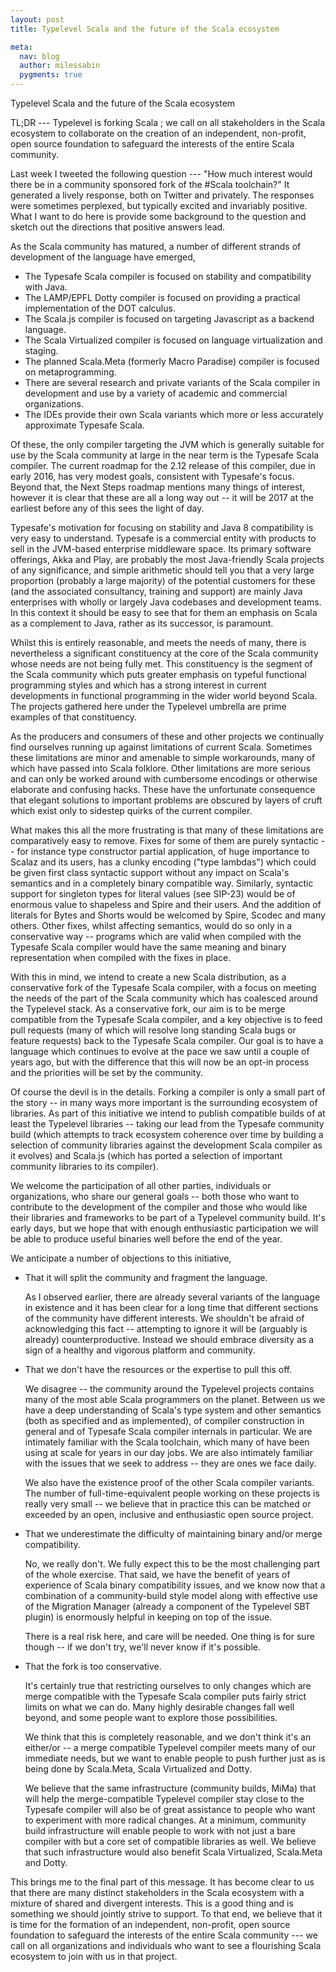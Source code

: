 ```yaml
---
layout: post
title: Typelevel Scala and the future of the Scala ecosystem

meta:
  nav: blog
  author: milessabin
  pygments: true
---
```


Typelevel Scala and the future of the Scala ecosystem

TL;DR --- Typelevel is forking Scala ; we call on all stakeholders in the Scala ecosystem to collaborate on the creation of an independent, non-profit, open source foundation to safeguard the interests of the entire Scala community.

Last week I tweeted the following question --- "How much interest would there be in a community sponsored fork of the #Scala toolchain?" It generated a lively response, both on Twitter and privately. The responses were sometimes perplexed, but typically excited and invariably positive. What I want to do here is provide some background to the question and sketch out the directions that positive answers lead.

As the Scala community has matured, a number of different strands of development of the language have emerged,

* The Typesafe Scala compiler is focused on stability and compatibility with Java.
* The LAMP/EPFL Dotty compiler is focused on providing a practical implementation of the DOT calculus.
* The Scala.js compiler is focused on targeting Javascript as a backend language.
* The Scala Virtualized compiler is focused on language virtualization and staging.
* The planned Scala.Meta (formerly Macro Paradise) compiler is focused on metaprogramming.
* There are several research and private variants of the Scala compiler in development and use by a variety of academic and commercial organizations.
* The IDEs provide their own Scala variants which more or less accurately approximate Typesafe Scala.

Of these, the only compiler targeting the JVM which is generally suitable for use by the Scala community at large in the near term is the Typesafe Scala compiler. The current roadmap for the 2.12 release of this compiler, due in early 2016, has very modest goals, consistent with Typesafe's focus. Beyond that, the Next Steps roadmap mentions many things of interest, however it is clear that these are all a long way out -- it will be 2017 at the earliest before any of this sees the light of day.

Typesafe's motivation for focusing on stability and Java 8 compatibility is very easy to understand. Typesafe is a commercial entity with products to sell in the JVM-based enterprise middleware space. Its primary software offerings, Akka and Play, are probably the most Java-friendly Scala projects of any significance, and simple arithmetic should tell you that a very large proportion (probably a large majority) of the potential customers for these (and the associated consultancy, training and support) are mainly Java enterprises with wholly or largely Java codebases and development teams. In this context it should be easy to see that for them an emphasis on Scala as a complement to Java, rather as its successor, is paramount.

Whilst this is entirely reasonable, and meets the needs of many, there is nevertheless a significant constituency at the core of the Scala community whose needs are not being fully met. This constituency is the segment of the Scala community which puts greater emphasis on typeful functional programming styles and which has a strong interest in current developments in functional programming in the wider world beyond Scala. The projects gathered here under the Typelevel umbrella are prime examples of that constituency.

As the producers and consumers of these and other projects we continually find ourselves running up against limitations of current Scala. Sometimes these limitations are minor and amenable to simple workarounds, many of which have passed into Scala folklore. Other limitations are more serious and can only be worked around with cumbersome encodings or otherwise elaborate and confusing hacks. These have the unfortunate consequence that elegant solutions to important problems are obscured by layers of cruft which exist only to sidestep quirks of the current compiler.

What makes this all the more frustrating is that many of these limitations are comparatively easy to remove. Fixes for some of them are purely syntactic -- for instance type constructor partial application, of huge importance to Scalaz and its users, has a clunky encoding ("type lambdas") which could be given first class syntactic support without any impact on Scala's semantics and in a completely binary compatible way. Similarly, syntactic support for singleton types for literal values (see SIP-23) would be of enormous value to shapeless and Spire and their users. And the addition of literals for Bytes and Shorts would be welcomed by Spire, Scodec and many others. Other fixes, whilst affecting semantics, would do so only in a conservative way -- programs which are valid when compiled with the Typesafe Scala compiler would have the same meaning and binary representation when compiled with the fixes in place.

With this in mind, we intend to create a new Scala distribution, as a conservative fork of the Typesafe Scala compiler, with a focus on meeting the needs of the part of the Scala community which has coalesced around the Typelevel stack. As a conservative fork, our aim is to be merge compatible from the Typesafe Scala compiler, and a key objective is to feed pull requests (many of which will resolve long standing Scala bugs or feature requests) back to the Typesafe Scala compiler. Our goal is to have a language which continues to evolve at the pace we saw until a couple of years ago, but with the difference that this will now be an opt-in process and the priorities will be set by the community.

Of course the devil is in the details. Forking a compiler is only a small part of the story -- in many ways more important is the surrounding ecosystem of libraries. As part of this initiative we intend to publish compatible builds of at least the Typelevel libraries -- taking our lead from the Typesafe community build (which attempts to track ecosystem coherence over time by building a selection of community libraries against the development Scala compiler as it evolves) and Scala.js (which has ported a selection of important community libraries to its compiler).

We welcome the participation of all other parties, individuals or organizations, who share our general goals -- both those who want to contribute to the development of the compiler and those who would like their libraries and frameworks to be part of a Typelevel community build. It's early days, but we hope that with enough enthusiastic participation we will be able to produce useful binaries well before the end of the year. 

We anticipate a number of objections to this initiative,

* That it will split the community and fragment the language.
 
     As I observed earlier, there are already several variants of the language in existence and it has been clear for a long time that different sections of the community have different interests. We shouldn't be afraid of acknowledging this fact -- attempting to ignore it will be (arguably is already) counterproductive. Instead we should embrace diversity as a sign of a healthy and vigorous platform and community.
     
* That we don't have the resources or the expertise to pull this off.
 
    We disagree -- the community around the Typelevel projects contains many of the most able Scala programmers on the planet. Between us we have a deep understanding of Scala's type system and other semantics (both as specified and as implemented), of compiler construction in general and of Typesafe Scala compiler internals in particular. We are intimately familiar with the Scala toolchain, which many of have been using at scale for years in our day jobs. We are also intimately familiar with the issues that we seek to address -- they are ones we face daily. 
    
    We also have the existence proof of the other Scala compiler variants. The number of full-time-equivalent people working on these projects is really very small -- we believe that in practice this can be matched or exceeded by an open, inclusive and enthusiastic open source project.
 
* That we underestimate the difficulty of maintaining binary and/or merge compatibility.

    No, we really don't. We fully expect this to be the most challenging part of the whole exercise. That said, we have the benefit of years of experience of Scala binary compatibility issues, and we know now that a combination of a community-build style model along with effective use of the Migration Manager (already a component of the Typelevel SBT plugin) is enormously helpful in keeping on top of the issue.

    There is a real risk here, and care will be needed. One thing is for sure though -- if we don't try, we'll never know if it's possible.
  
* That the fork is too conservative.
 
     It's certainly true that restricting ourselves to only changes which are merge compatible with the Typesafe Scala compiler puts fairly strict limits on what we can do. Many highly desirable changes fall well beyond, and some people want to explore those possibilities.

    We think that this is completely reasonable, and we don't think it's an either/or -- a merge compatible Typelevel compiler meets many of our immediate needs, but we want to enable people to push further just as is being done by Scala.Meta, Scala Virtualized and Dotty.

    We believe that the same infrastructure (community builds, MiMa) that will help the merge-compatible Typelevel compiler stay close to the Typesafe compiler will also be of great assistance to people who want to experiment with more radical changes. At a minimum, community build infrastructure will enable people to work with not just a bare compiler with but a core set of compatible libraries as well. We believe that such infrastructure would also benefit Scala Virtualized, Scala.Meta and Dotty.
 
This brings me to the final part of this message. It has become clear to us that there are many distinct stakeholders in the Scala ecosystem with a mixture of shared and divergent interests. This is a good thing and is something we should jointly strive to support. To that end, we believe that it is time for the formation of an independent, non-profit, open source foundation to safeguard the interests of the entire Scala community --- we call on all organizations and individuals who want to see a flourishing Scala ecosystem to join with us in that project.

